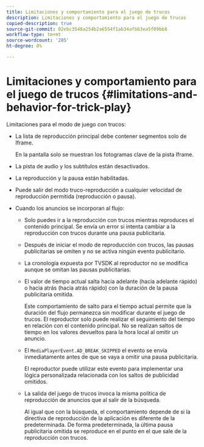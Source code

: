 ```yaml
---
title: Limitaciones y comportamiento para el juego de trucos
description: Limitaciones y comportamiento para el juego de trucos
copied-description: true
source-git-commit: 02ebc3548a254b2a6554f1ab34afbb3ea5f09bb8
workflow-type: tm+mt
source-wordcount: '285'
ht-degree: 0%

---
```


# Limitaciones y comportamiento para el juego de trucos {#limitations-and-behavior-for-trick-play}

<!--<a id="section_2BC43539C5C142E085D06A7E35C76726"></a>-->

Limitaciones para el modo de juego con trucos:

* La lista de reproducción principal debe contener segmentos solo de Iframe.

  En la pantalla solo se muestran los fotogramas clave de la pista Iframe.
* La pista de audio y los subtítulos están desactivados.
* La reproducción y la pausa están habilitadas.
* Puede salir del modo truco-reproducción a cualquier velocidad de reproducción permitida (reproducción o pausa).
* Cuando los anuncios se incorporan al flujo:

   * Solo puedes ir a la reproducción con trucos mientras reproduces el contenido principal. Se envía un error si intenta cambiar a la reproducción con trucos durante una pausa publicitaria.
   * Después de iniciar el modo de reproducción con trucos, las pausas publicitarias se omiten y no se activa ningún evento publicitario.
   * La cronología expuesta por TVSDK al reproductor no se modifica aunque se omitan las pausas publicitarias.
   * El valor de tiempo actual salta hacia adelante (hacia adelante rápido) o hacia atrás (hacia atrás rápido) con la duración de la pausa publicitaria omitida.

     Este comportamiento de salto para el tiempo actual permite que la duración del flujo permanezca sin modificar durante el juego de trucos. El reproductor solo puede realizar el seguimiento del tiempo en relación con el contenido principal. No se realizan saltos de tiempo en los valores devueltos para la hora local al omitir un anuncio.
   * El `MediaPlayerEvent.AD_BREAK_SKIPPED` el evento se envía inmediatamente antes de que se vaya a omitir una pausa publicitaria.

     El reproductor puede utilizar este evento para implementar una lógica personalizada relacionada con los saltos de publicidad omitidos.

   * La salida del juego de trucos invoca la misma política de reproducción de anuncios que al salir de la búsqueda.

     Al igual que con la búsqueda, el comportamiento depende de si la directiva de reproducción de la aplicación es diferente de la predeterminada. De forma predeterminada, la última pausa publicitaria omitida se reproduce en el punto en el que sale de la reproducción con trucos.
